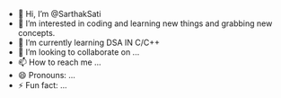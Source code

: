 - 👋 Hi, I’m @SarthakSati
- 👀 I’m interested in coding and learning new things and grabbing new concepts.
- 🌱 I’m currently learning DSA IN C/C++
- 💞️ I’m looking to collaborate on ...
- 📫 How to reach me ...
- 😄 Pronouns: ...
- ⚡ Fun fact: ...

<!---
SarthakSati/SarthakSati is a ✨ special ✨ repository because its `README.md` (this file) appears on your GitHub profile.
You can click the Preview link to take a look at your changes.
--->

